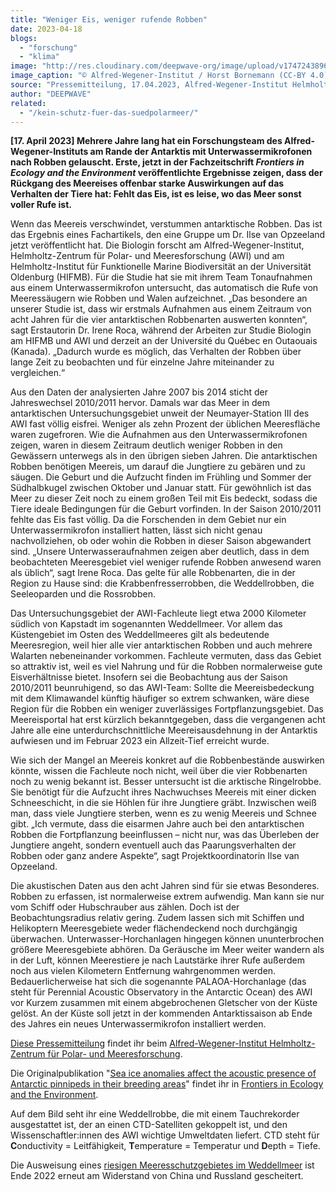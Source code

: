 ```yaml
---
title: "Weniger Eis, weniger rufende Robben"
date: 2023-04-18
blogs: 
  - "forschung"
  - "klima"
image: "http://res.cloudinary.com/deepwave-org/image/upload/v1747243896/deepwave.org/20081211_Weddell-seal_HBornemann-scaled.jpg"
image_caption: "© Alfred-Wegener-Institut / Horst Bornemann (CC-BY 4.0)"
source: "Pressemitteilung, 17.04.2023, Alfred-Wegener-Institut Helmholtz-Zentrum für Polar- und Meeresforschung"
author: "DEEPWAVE"
related: 
  - "/kein-schutz-fuer-das-suedpolarmeer/"
---
```


**\[17. April 2023\] Mehrere Jahre lang hat ein Forschungsteam des Alfred-Wegener-Instituts am Rande der Antarktis mit Unterwassermikrofonen nach Robben gelauscht. Erste, jetzt in der Fachzeitschrift _Frontiers in Ecology and the Environment_ veröffentlichte Ergebnisse zeigen, dass der Rückgang des Meereises offenbar starke Auswirkungen auf das Verhalten der Tiere hat: Fehlt das Eis, ist es leise, wo das Meer sonst voller Rufe ist.**

Wenn das Meereis verschwindet, verstummen antarktische Robben. Das ist das Ergebnis eines Fachartikels, den eine Gruppe um Dr. Ilse van Opzeeland jetzt veröffentlicht hat. Die Biologin forscht am Alfred-Wegener-Institut, Helmholtz-Zentrum für Polar- und Meeresforschung (AWI) und am Helmholtz-Institut für Funktionelle Marine Biodiversität an der Universität Oldenburg (HIFMB). Für die Studie hat sie mit ihrem Team Tonaufnahmen aus einem Unterwassermikrofon untersucht, das automatisch die Rufe von Meeressäugern wie Robben und Walen aufzeichnet. „Das besondere an unserer Studie ist, dass wir erstmals Aufnahmen aus einem Zeitraum von acht Jahren für die vier antarktischen Robbenarten auswerten konnten“, sagt Erstautorin Dr. Irene Roca, während der Arbeiten zur Studie Biologin am HIFMB und AWI und derzeit an der Université du Québec en Outaouais (Kanada). „Dadurch wurde es möglich, das Verhalten der Robben über lange Zeit zu beobachten und für einzelne Jahre miteinander zu vergleichen.“

Aus den Daten der analysierten Jahre 2007 bis 2014 sticht der Jahreswechsel 2010/2011 hervor. Damals war das Meer in dem antarktischen Untersuchungsgebiet unweit der Neumayer-Station III des AWI fast völlig eisfrei. Weniger als zehn Prozent der üblichen Meeresfläche waren zugefroren. Wie die Aufnahmen aus den Unterwassermikrofonen zeigen, waren in diesem Zeitraum deutlich weniger Robben in den Gewässern unterwegs als in den übrigen sieben Jahren. Die antarktischen Robben benötigen Meereis, um darauf die Jungtiere zu gebären und zu säugen. Die Geburt und die Aufzucht finden im Frühling und Sommer der Südhalbkugel zwischen Oktober und Januar statt. Für gewöhnlich ist das Meer zu dieser Zeit noch zu einem großen Teil mit Eis bedeckt, sodass die Tiere ideale Bedingungen für die Geburt vorfinden. In der Saison 2010/2011 fehlte das Eis fast völlig. Da die Forschenden in dem Gebiet nur ein Unterwassermikrofon installiert hatten, lässt sich nicht genau nachvollziehen, ob oder wohin die Robben in dieser Saison abgewandert sind. „Unsere Unterwasseraufnahmen zeigen aber deutlich, dass in dem beobachteten Meeresgebiet viel weniger rufende Robben anwesend waren als üblich“, sagt Irene Roca. Das gelte für alle Robbenarten, die in der Region zu Hause sind: die Krabbenfresserrobben, die Weddellrobben, die Seeleoparden und die Rossrobben.

Das Untersuchungsgebiet der AWI-Fachleute liegt etwa 2000 Kilometer südlich von Kapstadt im sogenannten Weddellmeer. Vor allem das Küstengebiet im Osten des Weddellmeeres gilt als bedeutende Meeresregion, weil hier alle vier antarktischen Robben und auch mehrere Walarten nebeneinander vorkommen. Fachleute vermuten, dass das Gebiet so attraktiv ist, weil es viel Nahrung und für die Robben normalerweise gute Eisverhältnisse bietet. Insofern sei die Beobachtung aus der Saison 2010/2011 beunruhigend, so das AWI-Team: Sollte die Meereisbedeckung mit dem Klimawandel künftig häufiger so extrem schwanken, wäre diese Region für die Robben ein weniger zuverlässiges Fortpflanzungsgebiet. Das Meereisportal hat erst kürzlich bekanntgegeben, dass die vergangenen acht Jahre alle eine unterdurchschnittliche Meereisausdehnung in der Antarktis aufwiesen und im Februar 2023 ein Allzeit-Tief erreicht wurde.

Wie sich der Mangel an Meereis konkret auf die Robbenbestände auswirken könnte, wissen die Fachleute noch nicht, weil über die vier Robbenarten noch zu wenig bekannt ist. Besser untersucht ist die arktische Ringelrobbe. Sie benötigt für die Aufzucht ihres Nachwuchses Meereis mit einer dicken Schneeschicht, in die sie Höhlen für ihre Jungtiere gräbt. Inzwischen weiß man, dass viele Jungtiere sterben, wenn es zu wenig Meereis und Schnee gibt. „Ich vermute, dass die eisarmen Jahre auch bei den antarktischen Robben die Fortpflanzung beeinflussen – nicht nur, was das Überleben der Jungtiere angeht, sondern eventuell auch das Paarungsverhalten der Robben oder ganz andere Aspekte“, sagt Projektkoordinatorin Ilse van Opzeeland.

Die akustischen Daten aus den acht Jahren sind für sie etwas Besonderes. Robben zu erfassen, ist normalerweise extrem aufwendig. Man kann sie nur vom Schiff oder Hubschrauber aus zählen. Doch ist der Beobachtungsradius relativ gering. Zudem lassen sich mit Schiffen und Helikoptern Meeresgebiete weder flächendeckend noch durchgängig überwachen. Unterwasser-Horchanlagen hingegen können ununterbrochen größere Meeresgebiete abhören. Da Geräusche im Meer weiter wandern als in der Luft, können Meerestiere je nach Lautstärke ihrer Rufe außerdem noch aus vielen Kilometern Entfernung wahrgenommen werden. Bedauerlicherweise hat sich die sogenannte PALAOA-Horchanlage (das steht für Perennial Acoustic Observatory in the Antarctic Ocean) des AWI vor Kurzem zusammen mit einem abgebrochenen Gletscher von der Küste gelöst. An der Küste soll jetzt in der kommenden Antarktissaison ab Ende des Jahres ein neues Unterwassermikrofon installiert werden.

[Diese Pressemitteilung](https://www.awi.de/ueber-uns/service/presse/presse-detailansicht/weniger-eis-weniger-rufende-robben.html) findet ihr beim [Alfred-Wegener-Institut Helmholtz-Zentrum für Polar- und Meeresforschung](https://www.awi.de/).

Die Originalpublikation "[Sea ice anomalies affect the acoustic presence of Antarctic pinnipeds in their breeding areas](https://esajournals.onlinelibrary.wiley.com/doi/full/10.1002/fee.2622)" findet ihr in [Frontiers in Ecology and the Environment](https://esajournals.onlinelibrary.wiley.com/).

Auf dem Bild seht ihr eine Weddellrobbe, die mit einem Tauchrekorder ausgestattet ist, der an einen CTD-Satelliten gekoppelt ist, und den Wissenschaftler:innen des AWI wichtige Umweltdaten liefert. CTD steht für **C**onductivity = Leitfähigkeit, **T**emperature = Temperatur und **D**epth = Tiefe.

Die Ausweisung eines [riesigen Meeresschutzgebietes im Weddellmeer](https://www.deepwave.org/kein-schutz-fuer-das-suedpolarmeer/) ist Ende 2022 erneut am Widerstand von China und Russland gescheitert.
